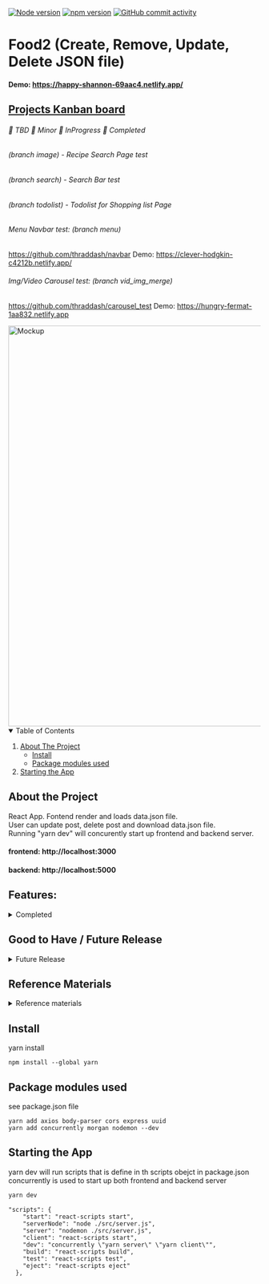 [![Node version][node-shield]][node-url]
[![npm version][npm-shield]][npm-url]
[![GitHub commit activity][commits-shield]][commits-url]

# Food2 (Create, Remove, Update, Delete JSON file)  
#### Demo: https://happy-shannon-69aac4.netlify.app/   
## [Projects Kanban board](https://github.com/thraddash/food2/projects/1) 
###### 📕 TBD  📙 Minor  📘 InProgress  📗 Completed  

###### (branch image) - Recipe Search Page test   
###### (branch search) - Search Bar test   
###### (branch todolist) - Todolist for Shopping list Page   
###### Menu Navbar test: (branch menu) 
https://github.com/thraddash/navbar Demo: https://clever-hodgkin-c4212b.netlify.app/   
###### Img/Video Carousel test: (branch vid_img_merge)   
https://github.com/thraddash/carousel_test Demo: https://hungry-fermat-1aa832.netlify.app   


<img src="https://github.com/thraddash/food2/blob/master/src/images/mockup.png" width="800" title="Mockup">

<!-- TABLE OF CONTENTS -->
<details open="open">
  <summary>Table of Contents</summary>
  <ol>
    <li>
      <a href="#about-the-project">About The Project</a>
      <ul>
        <li><a href="#install">Install</a></li>
        <li><a href="#package-modules-used">Package modules used</a></li>
      </ul>
    </li>
    <li><a href="#starting-the-app">Starting the App</a></li>
  </ol>
</details>

## About the Project
React App. Fontend render and loads data.json file.   
User can update post, delete post and download data.json file.    
Running "yarn dev" will concurently start up frontend and backend server.  

#### frontend: http://localhost:3000  
#### backend: http://localhost:5000  
   
## Features:
<details>
  <summary> Completed </summary>
  
  
- Ability to download data.json file (DONE)
- Add 3rd argument to JSON.stringify, to represent the space indentation level for easy of reading (DONE)
<details>
  <summary> data.json </summary>
  
```json 
[
  {
    "id": "18a34f20-bc30-11eb-b83d-13213367ae36",
    "title": "hello",
    "content": "world"
  },
  {
    "id": "00d4fd70-bc31-11eb-806e-4119ef39d572",
    "title": "aa",
    "content": "aa"
  }
]
```
</details>

- update index.css to parse json file with newlines (DONE)     
(issue came up when copying and pasting list of ingredients in textbox)   
```
p {
  white-space: pre-wrap;
}
```
- local storage, file designation (DONE) 
- separate features into components (DONE)
- add menu bar (DONE)
- add search bar (DONE)
- add component to play video files (DONE)   
- add placeholder image (DONE)
</details>

## Good to Have / Future Release 
<details>
  <summary> Future Release </summary>
  
- form validation (text, img size/type)
- multi image upload or dropzone    
- onClick + to add additional textfields and append to json file
- autoscroll user to top of page when making updates or pops up new window   
- delete local files (image/video) server side   
- reverse order data.json, latest recipe changes will be displayed first    
</details>

## Reference Materials

<details>
  <summary> Reference materials </summary>

CRUD   
https://www.youtube.com/watch?v=lFkBk3f6Xww&ab_channel=WebStylePress   

TodoList revamp   
https://www.youtube.com/watch?v=pCA4qpQDZD8&ab_channel=DevEd   
  
MERN (Mongodb, express, react, node)      
https://medium.com/swlh/how-to-create-your-first-mern-mongodb-express-js-react-js-and-node-js-stack-7e8b20463e66
https://medium.com/@rajat_sehgal/create-your-first-react-application-with-express-and-mongodb-e4aa34cacb20   

Recipe form   
https://codesandbox.io/s/vigilant-swanson-b6dmq?file=/src/NewRecipeForm.jsx   
  
dropzone   
https://codesandbox.io/s/removable-drop-zone-82km9?file=/src/App.js   

group json file   
https://stackoverflow.com/questions/55478962/groupby-json-data-then-map-in-react-component   
  
parsing json   
https://www.youtube.com/watch?v=MQhpMIzCAC8&ab_channel=JavaScriptMastery   
  
Template UI Reference   
https://codeburst.io/full-stack-adventure-weekly-meal-prep-with-a-custom-blue-apron-recipe-api-d8ff4b29bc39  
  
  
```
outJSON= [ {team: "TeamA",name: "Ahmed",field3:"val3"}, {team: "TeamB",name: "Ahmed",field3:"val43"}, {team: "TeamA",name: "Ahmed",field3:"val55"} ]

var groupBy = function(xs, key) {
  return xs.reduce(function(rv, x) {
    (rv[x[key]] = rv[x[key]] || []).push(x);
    return rv;
  }, {});
};
var groubedByTeam=groupBy(outJSON, 'team')
console.log(groubedByTeam);
```
  
How to access nested JSON object Inside Array in react js   
https://medium.com/officialrajdeepsingh/how-to-access-nested-json-object-inside-array-in-react-js-c00cef3c252c   

React File Uploader with Express   
https://www.youtube.com/watch?v=b6Oe2puTdMQ&ab_channel=TraversyMedia   

Google API upload/delete/create    
https://www.youtube.com/watch?v=1y0-IfRW114&ab_channel=yoursTRULY   

How-to-pass-data-between-react-components   
https://www.pluralsight.com/guides/how-to-pass-data-between-react-components   
  
SVG   
```HTML
<svg id="fork-icon" width="24" height="24" viewBox="0 0 24 24">
<path d="M11 9H9V2H7v7H5V2H3v7c0 2.12 1.66 3.84 3.75 3.97V22h2.5v-9.03C11.34 12.84 13 11.12 13 9V2h-2v7zm5-3v8h2.5v8H21V2c-2.76 0-5 2.24-5 4z" fill="currentColor"></path>
</svg>    
    
<svg id="time-icon" width="24" height="24" viewBox="0 0 24 24">
<path d="M22 5.72l-4.6-3.86-1.29 1.53 4.6 3.86L22 5.72zM7.88 3.39L6.6 1.86 2 5.71l1.29 1.53 4.59-3.85zM12.5 8H11v6l4.75 2.85.75-1.23-4-2.37V8zM12 4c-4.97 0-9 4.03-9 9s4.02 9 9 9c4.97 0 9-4.03 9-9s-4.03-9-9-9zm0 16c-3.87 0-7-3.13-7-7s3.13-7 7-7 7 3.13 7 7-3.13 7-7 7z" fill="currentColor"></path>
</svg>
```  
</details>

## Install 
yarn install  
```
npm install --global yarn
```

## Package modules used
see package.json file  
```
yarn add axios body-parser cors express uuid
yarn add concurrently morgan nodemon --dev
```

## Starting the App
yarn dev will run scripts that is define in th scripts obejct in package.json  
concurrently is used to start up both frontend and backend server  
```sh
yarn dev
```

```node
"scripts": {
    "start": "react-scripts start",
    "serverNode": "node ./src/server.js",
    "server": "nodemon ./src/server.js",
    "client": "react-scripts start",
    "dev": "concurrently \"yarn server\" \"yarn client\"",
    "build": "react-scripts build",
    "test": "react-scripts test",
    "eject": "react-scripts eject"
  },
 ```

<!-- MARKDOWN LINKS & IMAGES -->
[node-shield]: https://img.shields.io/badge/node-v14.15.5-blue
[node-url]: https://nodejs.org/
[npm-shield]: https://img.shields.io/badge/npm-v6.14.11-orange
[npm-url]: https://www.npmjs.com/package/npm-install
[commits-shield]: https://img.shields.io/badge/commits-112-green.svg
[commits-url]: https://img.shields.io/github/commit-activity/y/thraddash/food2
[product-screenshot]: /src/images/
